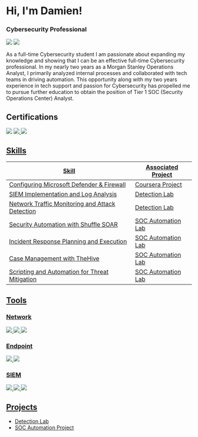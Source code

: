 # Hi, I'm Damien!<br/> 
### Cybersecurity Professional

<a href="https://linkedin.com/in/damienlindsey"><img src="https://img.shields.io/badge/-LinkedIn-0072b1?&style=for-the-badge&logo=linkedin&logoColor=white" /></a>
<a href="Damien Resume.pdf"><img src="https://img.shields.io/badge/Resume-grey?style=for-the-badge&logo=Resume" /></a>


As a full-time Cybersecurity student I am passionate about expanding my knowledge and showing that I can be an effective full-time Cybersecurity professional. In my nearly two years as a Morgan Stanley Operations Analyst, I primarily analyzed internal processes and collaborated with tech teams in driving automation. This opportunity along with my two years experience in tech support and passion for Cybersecurity has propelled me to pursue further education to obtain the position of Tier 1 SOC (Security Operations Center) Analyst.

## Certifications
<a href="CompTIA Security+ certificate.pdf"><img src="https://img.shields.io/badge/-Security%2B-FF0000?&style=for-the-badge&logo=CompTIA&logoColor=white" /></a>
<a href="google.com"><img src="https://img.shields.io/badge/Google%20Cybersecurity%20Certificate-blue?style=for-the-badge&logo=google&logoColor=white)"/>
<a href="Microsoft Windows Defender and Firewall certificate.pdf"><img src="https://img.shields.io/badge/-Microsoft Windows Defender and Firewall-00A4EF?&style=for-the-badge&logo=Microsoft&logoColor=white"/>

## Skills

| Skill                                         | Associated Project         |
|-----------------------------------------------|----------------------------|
|Configuring Microsoft Defender & Firewall       | <a href="https://github.com/Damien-Lindsey/Microsoft-Window-Defender-Firewall-Project/blob/main/README.md">Coursera Project</a>
| SIEM Implementation and Log Analysis          | <a href="https://google.com">Detection Lab</a>|
| Network Traffic Monitoring and Attack Detection | <a href="https://google.com">Detection Lab</a>|
| Security Automation with Shuffle SOAR         | SOC Automation Lab|
| Incident Response Planning and Execution      | SOC Automation Lab|
| Case Management with TheHive                  | SOC Automation Lab|
| Scripting and Automation for Threat Mitigation | SOC Automation Lab|


## Tools

### Network
<div>
    <img src="https://img.shields.io/badge/-Wireshark-1679A7?&style=for-the-badge&logo=Wireshark&logoColor=white" />
    <img src="https://img.shields.io/badge/-Suricata-EF3B2D?&style=for-the-badge&logo=Suricata&logoColor=white" />
    <img src="https://img.shields.io/badge/-Zeek-777BB4?&style=for-the-badge&logo=Zeek&logoColor=white" />
</div>

### Endpoint
<div>
   <a href="https://github.com/Damien-Lindsey/Microsoft-Window-Defender-Firewall-Project"><img src="https://img.shields.io/badge/-Microsoft Windows Defender and Firewall-00A4EF?&style=for-the-badge&logo=Microsoft&logoColor=white" />
    <img src="https://img.shields.io/badge/-Velociraptor-4B275F?&style=for-the-badge&logo=Velociraptor&logoColor=white" />
</div>

### SIEM
<div>
    <img src="https://img.shields.io/badge/-Microsoft_Sentinel-0078D4?&style=for-the-badge&logo=Microsoft&logoColor=white" />
    <a href="https://github.com/Damien-Lindsey/Microsoft-Window-Defender-Firewall-Project"><img src="https://img.shields.io/badge/Splunk-orange?style=for-the-badge&logo=Splunk" />
    <img src="https://img.shields.io/badge/-Elastic-005571?&style=for-the-badge&logo=Elastic&logoColor=white" />
</div>

## Projects
- Detection Lab
- SOC Automation Project
